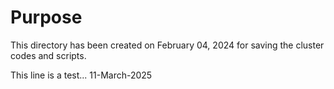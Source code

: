 # Purpose

This directory has been created on February 04, 2024 for saving the cluster codes and scripts.

This line is a test... 11-March-2025
